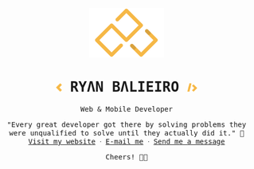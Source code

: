 <p align="center">
    <img src="files/logo.png" alt="Ryan Balieiro" width="150">
</p>

<h1 align="center">
    <samp>
        <img src="files/left-bracket.png" alt="<" width="12">
        <strong>RYΛN BΛLIEIRO</strong>
        <img src="files/right-bracket.png" alt="/>" width="20">
    </samp>
</h3>

<p align="center">
    <samp>
        Web & Mobile Developer
    </samp>
</p>

<p align="center">
    <samp>
    "Every great developer got there by solving problems they were unqualified to solve until they actually did it." 👾️
    <br/>
        <a href="https://ryanbalieiro.com">Visit my website</a> ᐧ
        <a href="mailto:ryanbalieiro@icloud.com">E-mail me</a> ᐧ
        <a href="https://telegram.me/ryanbalieiro">Send me a message</a>
    </samp>
</p>

<p align="center">
    <samp>
       Cheers! 🥂🥂
    </samp>
</p>
